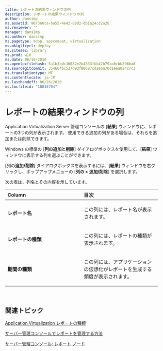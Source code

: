 ```yaml
---
title: レポートの結果ウィンドウの列
description: レポートの結果ウィンドウの列
author: dansimp
ms.assetid: 907360ca-6a55-4e42-88d2-db1a24cd2a28
ms.reviewer: ''
manager: dansimp
ms.author: dansimp
ms.pagetype: mdop, appcompat, virtualization
ms.mktglfcycl: deploy
ms.sitesec: library
ms.prod: w10
ms.date: 06/16/2016
ms.openlocfilehash: 5a1b3bdc36082e2b4333fbb47b79ba0cbb898ba8
ms.sourcegitcommit: 354664bc527d93f80687cd2eba70d1eea024c7c3
ms.translationtype: MT
ms.contentlocale: ja-JP
ms.lasthandoff: 06/26/2020
ms.locfileid: "10815704"
---
```

# レポートの結果ウィンドウの列


Application Virtualization Server 管理コンソールの [**結果**] ウィンドウに、レポートの3つの列が表示されます。 使用できる追加の列がある場合は、それらを追加または削除できます。

Windows の標準の [**列の追加と削除**] ダイアログボックスを使用して、[**結果**] ウィンドウに表示する列を選ぶことができます。

[列の**追加/削除**] ダイアログボックスを表示するには、[**結果**] ウィンドウを右クリックし、ポップアップメニューの [**列の &gt; 追加/削除**] を選択します。

次の表は、列名とその内容を示しています。

<table>
<colgroup>
<col width="50%" />
<col width="50%" />
</colgroup>
<thead>
<tr class="header">
<th align="left">Column</th>
<th align="left">目次</th>
</tr>
</thead>
<tbody>
<tr class="odd">
<td align="left"><p><strong>レポート名</strong></p></td>
<td align="left"><p>この列には、レポート名が表示されます。</p></td>
</tr>
<tr class="even">
<td align="left"><p><strong>レポートの種類</strong></p></td>
<td align="left"><p>この列には、レポートの種類が表示されます。</p></td>
</tr>
<tr class="odd">
<td align="left"><p><strong>期間の種類</strong></p></td>
<td align="left"><p>この列には、アプリケーションの仮想化がレポートを生成する頻度が表示されます。</p></td>
</tr>
</tbody>
</table>

 

## 関連トピック


[Application Virtualization レポートの種類](application-virtualization-report-types.md)

[サーバー管理コンソールでレポートを管理する方法](how-to-manage-reports-in-the-server-management-console.md)

[サーバー管理コンソール: レポート ノード](server-management-console-reports-node.md)

 

 






